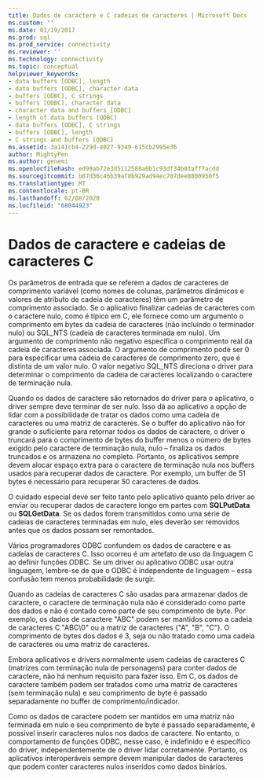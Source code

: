 ```yaml
---
title: Dados de caractere e C cadeias de caracteres | Microsoft Docs
ms.custom: ''
ms.date: 01/19/2017
ms.prod: sql
ms.prod_service: connectivity
ms.reviewer: ''
ms.technology: connectivity
ms.topic: conceptual
helpviewer_keywords:
- data buffers [ODBC], length
- data buffers [ODBC], character data
- buffers [ODBC], C strings
- buffers [ODBC], character data
- character data and buffers [ODBC]
- length of data buffers [ODBC]
- data buffers [ODBC], C strings
- buffers [ODBC], length
- C strings and buffers [ODBC]
ms.assetid: 3a141cb4-229d-4027-9349-615cb2995e36
author: MightyPen
ms.author: genemi
ms.openlocfilehash: ed99ab72e3d5112588a0b1c93df34b01aff7acdd
ms.sourcegitcommit: b87d36c46b39af8b929ad94ec707dee8800950f5
ms.translationtype: MT
ms.contentlocale: pt-BR
ms.lasthandoff: 02/08/2020
ms.locfileid: "68044923"
---
```

# <a name="character-data-and-c-strings"></a>Dados de caractere e cadeias de caracteres C
Os parâmetros de entrada que se referem a dados de caracteres de comprimento variável (como nomes de colunas, parâmetros dinâmicos e valores de atributo de cadeia de caracteres) têm um parâmetro de comprimento associado. Se o aplicativo finalizar cadeias de caracteres com o caractere nulo, como é típico em C, ele fornece como um argumento o comprimento em bytes da cadeia de caracteres (não incluindo o terminador nulo) ou SQL_NTS (cadeia de caracteres terminada em nulo). Um argumento de comprimento não negativo especifica o comprimento real da cadeia de caracteres associada. O argumento de comprimento pode ser 0 para especificar uma cadeia de caracteres de comprimento zero, que é distinta de um valor nulo. O valor negativo SQL_NTS direciona o driver para determinar o comprimento da cadeia de caracteres localizando o caractere de terminação nula.  
  
 Quando os dados de caractere são retornados do driver para o aplicativo, o driver sempre deve terminar de ser nulo. Isso dá ao aplicativo a opção de lidar com a possibilidade de tratar os dados como uma cadeia de caracteres ou uma matriz de caracteres. Se o buffer do aplicativo não for grande o suficiente para retornar todos os dados de caractere, o driver o truncará para o comprimento de bytes do buffer menos o número de bytes exigido pelo caractere de terminação nula, nulo – finaliza os dados truncados e os armazena no completo. Portanto, os aplicativos sempre devem alocar espaço extra para o caractere de terminação nula nos buffers usados para recuperar dados de caractere. Por exemplo, um buffer de 51 bytes é necessário para recuperar 50 caracteres de dados.  
  
 O cuidado especial deve ser feito tanto pelo aplicativo quanto pelo driver ao enviar ou recuperar dados de caractere longo em partes com **SQLPutData** ou **SQLGetData**. Se os dados forem transmitidos como uma série de cadeias de caracteres terminadas em nulo, eles deverão ser removidos antes que os dados possam ser remontados.  
  
 Vários programadores ODBC confundem os dados de caractere e as cadeias de caracteres C. Isso ocorreu é um artefato de uso da linguagem C ao definir funções ODBC. Se um driver ou aplicativo ODBC usar outra linguagem, lembre-se de que o ODBC é independente de linguagem – essa confusão tem menos probabilidade de surgir.  
  
 Quando as cadeias de caracteres C são usadas para armazenar dados de caractere, o caractere de terminação nula não é considerado como parte dos dados e não é contado como parte de seu comprimento de byte. Por exemplo, os dados de caractere "ABC" podem ser mantidos como a cadeia de caracteres C "ABC\0" ou a matriz de caracteres {"A", "B", "C"}. O comprimento de bytes dos dados é 3, seja ou não tratado como uma cadeia de caracteres ou uma matriz de caracteres.  
  
 Embora aplicativos e drivers normalmente usem cadeias de caracteres C (matrizes com terminação nula de personagens) para conter dados de caractere, não há nenhum requisito para fazer isso. Em C, os dados de caractere também podem ser tratados como uma matriz de caracteres (sem terminação nula) e seu comprimento de byte é passado separadamente no buffer de comprimento/indicador.  
  
 Como os dados de caractere podem ser mantidos em uma matriz não terminada em nulo e seu comprimento de byte é passado separadamente, é possível inserir caracteres nulos nos dados de caractere. No entanto, o comportamento de funções ODBC, nesse caso, é indefinido e é específico do driver, independentemente de o driver lidar corretamente. Portanto, os aplicativos interoperáveis sempre devem manipular dados de caracteres que podem conter caracteres nulos inseridos como dados binários.
